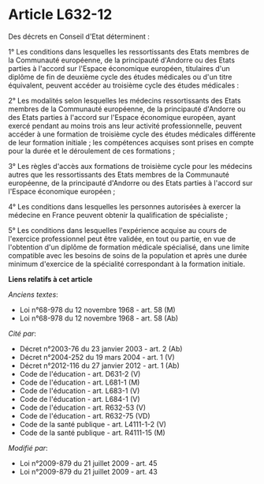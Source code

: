 # Article L632-12

Des décrets en Conseil d'Etat déterminent :

1° Les conditions dans lesquelles les ressortissants des Etats membres de la Communauté européenne, de la principauté
d'Andorre ou des Etats parties à l'accord sur l'Espace économique européen, titulaires d'un diplôme de fin de deuxième cycle
des études médicales ou d'un titre équivalent, peuvent accéder au troisième cycle des études médicales :

2° Les modalités selon lesquelles les médecins ressortissants des Etats membres de la Communauté européenne, de la
principauté d'Andorre ou des Etats parties à l'accord sur l'Espace économique européen, ayant exercé pendant au moins trois
ans leur activité professionnelle, peuvent accéder à une formation de troisième cycle des études médicales différente de leur
formation initiale ; les compétences acquises sont prises en compte pour la durée et le déroulement de ces formations ;

3° Les règles d'accès aux formations de troisième cycle pour les médecins autres que les ressortissants des Etats membres de
la Communauté européenne, de la principauté d'Andorre ou des Etats parties à l'accord sur l'Espace économique européen ;

4° Les conditions dans lesquelles les personnes autorisées à exercer la médecine en France peuvent obtenir la qualification
de spécialiste ;

5° Les conditions dans lesquelles l'expérience acquise au cours de l'exercice professionnel peut être validée, en tout ou
partie, en vue de l'obtention d'un diplôme de formation médicale spécialisé, dans une limite compatible avec les besoins de
soins de la population et après une durée minimum d'exercice de la spécialité correspondant à la formation initiale.

**Liens relatifs à cet article**

_Anciens textes_:

  - Loi n°68-978 du 12 novembre 1968 - art. 58 (M)
  - Loi n°68-978 du 12 novembre 1968 - art. 58 (Ab)

_Cité par_:

  - Décret n°2003-76 du 23 janvier 2003 - art. 2 (Ab)
  - Décret n°2004-252 du 19 mars 2004 - art. 1 (V)
  - Décret n°2012-116 du 27 janvier 2012 - art. 1 (Ab)
  - Code de l'éducation - art. D631-2 (V)
  - Code de l'éducation - art. L681-1 (M)
  - Code de l'éducation - art. L683-1 (V)
  - Code de l'éducation - art. L684-1 (V)
  - Code de l'éducation - art. R632-53 (V)
  - Code de l'éducation - art. R632-75 (VD)
  - Code de la santé publique - art. L4111-1-2 (V)
  - Code de la santé publique - art. R4111-15 (M)

_Modifié par_:

  - Loi n°2009-879 du 21 juillet 2009 - art. 45
  - Loi n°2009-879 du 21 juillet 2009 - art. 43
